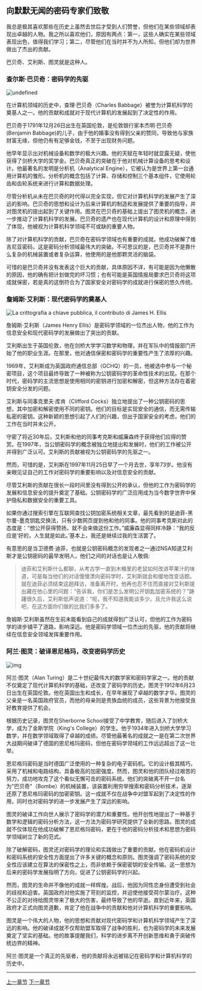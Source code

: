 ## 向默默无闻的密码专家们致敬

我总是极其喜欢那些在历史上虽然去世后才受到人们赞誉，但他们在某些领域却表现出卓越的人物。我之所以喜欢他们，原因有两点：第一，这些人确实在某些领域表现出色，值得我们学习；第二，尽管他们在当时并不为人所知，但他们却为世界做出了杰出的贡献。

巴贝奇、艾利斯、图灵就是这种人。

### 查尔斯·巴贝奇：密码学的先驱

![undefined](image/Charles_Babbage_-_1860.jpg)

在计算机领域的历史中，查理·巴贝奇（Charles Babbage）被誉为计算机科学的奠基人之一。他的贡献和成就对于现代计算机的发展起到了决定性的作用。

巴贝奇于1791年12月26日出生在英国伦敦，是伦敦银行家本杰明·巴贝奇(Benjamin Babbage)的儿子，由于他的婚事没有得到父亲的赞同，导致他与家族财富无缘，但他仍有有足够金钱，不至于出现财务问题。

他早年显示出对机械设备和数学的极大兴趣。他的天赋在年轻时就显露无疑，使他获得了剑桥大学的奖学金。巴贝奇真正的突破在于他对机械计算设备的思考和设计。他最著名的发明是分析机（Analytical Engine），它被认为是世界上第一台通用计算机的雏形。分析机的概念包括了计算、存储和控制三个基本组件，它使用轮齿和齿轮系统来进行计算和数据处理。

尽管分析机从未在巴贝奇的时代得以完全实现，但它对计算机科学的发展产生了深远的影响。巴贝奇的思想和设计为后来计算机的制造和发展提供了重要的指导，并对图灵机的提出起到了关键作用。图灵在巴贝奇的基础上提出了图灵机的概念，进一步推动了计算机科学的发展。巴贝奇的遗产也在现代计算机的设计和原理中得到了体现，他被视为计算机科学领域不可或缺的重要人物。

除了对计算机科学的贡献，巴贝奇在密码学领域也有重要的成就。他成功破解了维吉尼亚密码，这是密码分析领域最伟大的突破。不可思议的是，巴贝奇并不是靠什么复杂的机械装置或者复杂运算，他使用的是他那颗灵活的脑袋。

可惜的是巴贝奇并没有发表这个巨大的贡献，具体原因不详，有可能是因为他懒散的原因，他的确有把计划做完的坏习惯；也有可能是英国情报局要求巴贝奇将这项成就保密，若是真的这倒符合为了国家安全对密码学的成就进行保密的悠久传统。

### 詹姆斯·艾利斯：现代密码学的奠基人

![La crittografia a chiave pubblica, il contributo di James H. Ellis](image/1-h61R9Adobe_n9A4_pINoFg_o.jpg)

詹姆斯·艾利斯（James Henry Ellis）是密码学领域的一位杰出人物，他的工作为信息安全和现代密码学的发展做出了突出的贡献。

艾利斯出生于英国伦敦，他在剑桥大学学习数学和物理，并在军队中的情报部门开始了他的职业生涯。在那里，他对通信保密和密码学的重要性产生了浓厚的兴趣。

1969年，艾利斯成为英国政府通信总部（GCHQ）的一员，他被选中参与一个秘密项目，这个项目最终导致了一种被称为公钥密码学的革命性技术的出现。在那个时代，密码学的主流思想是使用相同的密钥进行加密和解密，但这种方法存在着密钥安全分发的问题。

艾利斯与同事克里夫·库肯（Clifford Cocks）独立地提出了一种公钥密码的思想，其中加密和解密使用不同的密钥。他们的目标是实现安全的通信，而无需传输私密的密钥。这种新颖的思想引起了人们的兴趣，但出于国家安全的考虑，他们的工作在当时并未公开。

守密了将近30年后，艾利斯和他的同事考克斯和威廉森终于获得他们应得的赞赏。在1997年，当公钥密码学的概念被独立地提出和发展时，他们的工作被公开并得到广泛认可。艾利斯的贡献被视为公钥密码学的先驱之一。

然而，可惜的是，艾利斯在1997年11月25日早了一个月去世，享年73岁。他没有亲眼见证自己的工作对密码学的重要影响以及对信息安全的贡献。

尽管艾利斯的贡献在很长一段时间里没有得到公开的承认，但他的工作为密码学的发展和信息安全的提升奠定了基础。公钥密码学的广泛应用成为当今数字世界中保护隐私和数据安全的重要工具。

如果你通过搜索引擎在互联网查找公钥加密系统相关文章，最先看到的是迪菲-黑尔曼-墨克钥匙交换法，只有少数网页提到他和他的同事。他的同事考克斯对此的态度是：“想公开获得赞扬，就不会来做这份工作。”威廉森显得同样冷静：“我的反应是‘好的，人生就是如此。’基本上，我还是继续过我的生活罢了。

有意思的是当卫德费·迪菲，也就是公钥密码概念的发现者之一通过NSA知道艾利斯才是公钥密码的最早发明人，他们之间的对话也是让人敬佩:

>迪菲和艾利斯什么都聊，从考古学一直到木桶里的老鼠如何改进苹果汁的味道，可是每当他们的对话慢慢漂向密码学时，艾利斯就会和缓地改变话题。就在迪菲必须结束这趟拜访，准备离开时，他再也忍不住而直接对艾利斯提出藏在他心里的问题：“告诉我，你们是怎么发明公开钥匙加密系统的？”踌躇很久后，艾利斯低声说道：“呃，我不知道我能谈多少。且允许我这么说吧，在这方面你们做的比我们多多了。

詹姆斯·艾利斯虽然在生前未能看到自己的成就得到广泛认可，但他的工作为密码学的进步铺平了道路，影响深远。他是密码学领域一位杰出的先驱，他的贡献将继续在信息安全领域发挥重要作用。

### 阿兰·图灵：破译恩尼格玛，改变密码学历史

![img](image/2dc6-kherpxy1045229.png)

阿兰·图灵（Alan Turing）是二十世纪最伟大的数学家和密码学家之一。他的贡献不仅奠定了现代计算机科学的基础，还改变了密码学的历史。图灵于1912年6月23日出生在英国伦敦。他在英国出生和成长，在早年展现了卓越的数学才华。图灵的父亲是一名英国政府官员，而他的母亲则是贵族血统的成员，这些背景为他接受良好教育提供了机会。

根据历史记录，图灵在Sherborne School接受了中学教育，随后进入了剑桥大学，成为了金斯学院（King's College）的学生。他于1934年进入剑桥大学学习数学，并在数学领域取得了卓越的成绩。尽管他最著名的成就之一是在第二次世界大战期间破译了德国的恩尼格玛密码，但他在密码学领域的工作远远超出了这一壮举。

恩尼格玛密码是当时德国广泛使用的一种复杂的电子密码机。它的设计极其精巧，采用了机械和电路结构，具备极高的加密强度。然而，图灵和他的团队经过艰苦的努力，成功地攻克了这个看似无懈可击的密码系统。他们的突破离不开一台名为"巴贝奇"（Bombe）的机械装置，该装置利用穷举搜索和密码分析技术，逐渐还原了恩尼格玛密码的加密密钥。这一成就不仅在战争中对盟军起到了决定性的作用，同时也对密码学的进一步发展产生了深远的影响。

图灵的破译工作向世人展示了密码学的潜力和重要性。他开创性地提出了一种基于数学和逻辑的密码分析方法，这一方法为密码学研究提供了全新的思路。图灵的成就不仅体现在他成功破解了恩尼格玛密码，更在于他的密码分析技术和思想为密码学领域树立了新的范式。

除了破解密码，图灵还对密码学的理论和实践做出了重要的贡献。他在密码机设计和密码系统的安全性方面提出了许多关键的概念和原则。图灵强调了密码系统的安全性应该建立在算法的保密性之上，而非依赖于保密密钥的安全传输。这一思想为后来的密码学发展指明了方向，促进了公钥密码学的兴起。

然而，图灵的生命并不像他的成就一样辉煌。战后，他因为同性恋身份遭受到社会的歧视和迫害。英国政府对他实施了苛刻的监控，并迫使他接受荷尔蒙治疗。这种不公正的对待给图灵带来了极大的伤害，最终导致了他的早逝。直到近年来，英国政府才正式向图灵道歉，肯定了他在战争中的贡献和他对计算机科学的重要影响。

图灵是一个伟大的人物，他的思想和贡献对现代密码学和计算机科学领域产生了深远的影响。他的破译成就不仅帮助盟军取得了战争的胜利，也为密码学的未来发展奠定了坚实的基础。他的故事提醒我们，科学的进步离不开创新思维和勇于突破传统边界的精神。

阿兰·图灵是一个真正的先驱者，他的贡献将永远被铭记在密码学和计算机科学的历史中。



------

[上一章节](charpter01_unlocking_cryptography02.md) [下一章节](charpter02_understanding_cryptography00.md)   

